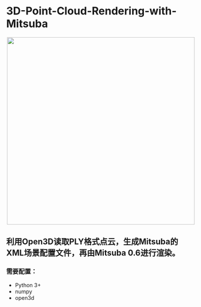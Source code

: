 # 3D-Point-Cloud-Rendering-with-Mitsuba
<p align="center">
  <img src="https://user-images.githubusercontent.com/34999814/131210917-3cb04fb7-5605-4289-86ff-dd87b116d73c.jpg" height="500">
</p>
  
## 利用Open3D读取PLY格式点云，生成Mitsuba的XML场景配置文件，再由Mitsuba 0.6进行渲染。

### 需要配置：
 - Python 3+
 - numpy
 - open3d
